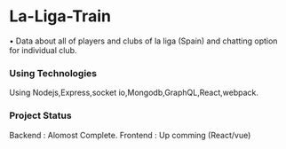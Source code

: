 # La-Liga-Train
• Data about all of players and clubs of la liga (Spain) and chatting option for individual club. 
### Using Technologies
Using Nodejs,Express,socket io,Mongodb,GraphQL,React,webpack.

### Project Status 
Backend : Alomost Complete.
Frontend : Up comming (React/vue)
